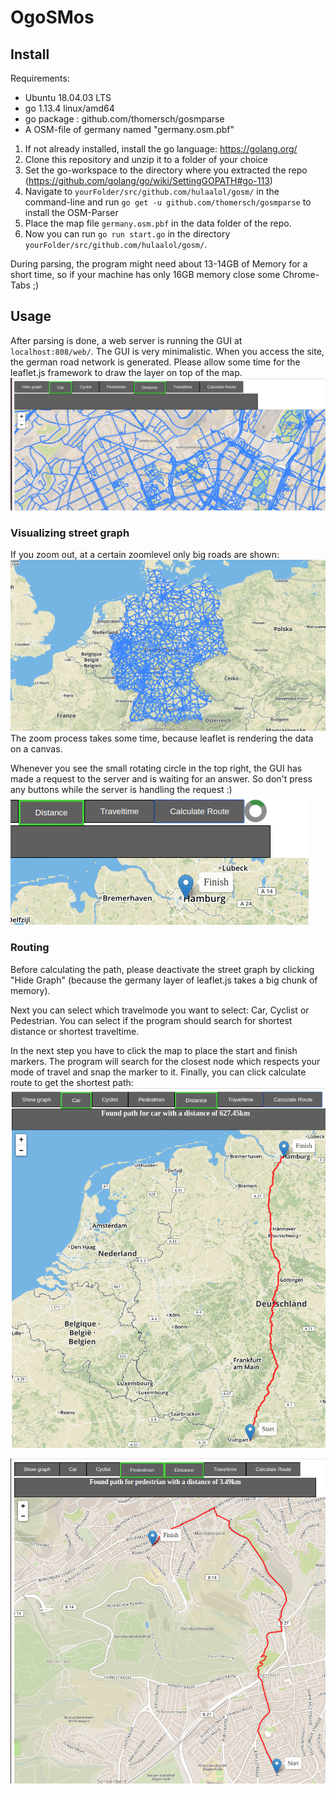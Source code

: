 # OgoSMos

## Install
Requirements:
- Ubuntu 18.04.03 LTS
- go 1.13.4 linux/amd64
- go package : github.com/thomersch/gosmparse
- A OSM-file of germany named "germany.osm.pbf"

1. If not already installed, install the go language: https://golang.org/
2. Clone this repository and unzip it to a folder of your choice
3. Set the go-workspace to the directory where you extracted the repo (https://github.com/golang/go/wiki/SettingGOPATH#go-113)
4. Navigate to `yourFolder/src/github.com/hulaalol/gosm/` in the command-line and run `go get -u github.com/thomersch/gosmparse` to install the OSM-Parser
5. Place the map file `germany.osm.pbf` in the data folder of the repo.
6. Now you can run `go run start.go` in the directory `yourFolder/src/github.com/hulaalol/gosm/`.

During parsing, the program might need about 13-14GB of Memory for a short time, so if your machine has only 16GB memory close some Chrome-Tabs ;)



## Usage
After parsing is done, a web server is running the GUI at `localhost:808/web/`.
The GUI is very minimalistic. When you access the site, the german road network is generated.
Please allow some time for the leaflet.js framework to draw the layer on top of the map.
![1](/src/github.com/hulaalol/gosm/doc/1.png)
### Visualizing street graph
If you zoom out, at a certain zoomlevel only big roads are shown:
![2](/src/github.com/hulaalol/gosm/doc/2.png) 
The zoom process takes some time, because leaflet is rendering the data on a canvas.

Whenever you see the small rotating circle in the top right, the GUI has made a request to the server and is waiting for an answer. So don't press any buttons while the server is handling the request :)
![3](/src/github.com/hulaalol/gosm/doc/3.png) 

### Routing
Before calculating the path, please deactivate the street graph by clicking "Hide Graph" (because the germany layer of leaflet.js takes a big chunk of memory).

Next you can select which travelmode you want to select: Car, Cyclist or Pedestrian.
You can select if the program should search for shortest distance or shortest traveltime.

In the next step you have to click the map to place the start and finish markers.
The program will search for the closest node which respects your mode of travel and snap the marker to it. 
Finally, you can click calculate route to get the shortest path:
![4](/src/github.com/hulaalol/gosm/doc/4.png) 

![5](/src/github.com/hulaalol/gosm/doc/5.png) 
